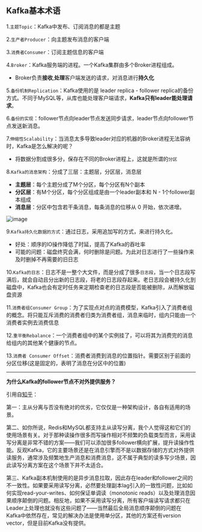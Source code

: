 ## Kafka基本术语

1.`主题Topic`：Kafka中发布、订阅消息的都是主题

2.`生产者Producer`：向主题发布消息的客户端

3.`消费者Consumer`：订阅主题信息的客户端

4.`Broker`：Kafka服务端的进程。一个Kafka集群由多个Broker进程组成。

- Broker负责**接收**,**处理**客户端发送的请求，对消息进行**持久化**

5.`备份机制Replication`：Kafka使用的是 leader replica - follower replica的备份方式。不同于MySQL等，从库也能处理客户端请求，**Kafka只有leader能处理请求**。

6.`备份的实现`：follower节点向leader节点发送同步请求，leader节点向follower节点发送新消息。

7.`伸缩性Scalability`：当消息太多导致leader对应的机器的Broker进程无法容纳时，Kafka是怎么解决的呢？

- 将数据分割成很多分，保存在不同的Broker进程上，这就是所谓的`分区`

8.`Kafka的消息架构`：分成了三层：主题层，分区层，消息层

- **主题层**：每个主题分成了M个分区，每个分区有N个副本
- **分区层**：有M个分区，每个分区组成是由一个leader副本和 N - 1个follower副本组成
- **消息层**：分区中包含若干条消息，每条消息的位移从 0 开始，依次递增。

![image](https://tva4.sinaimg.cn/large/0085EwgIgy1gteiywbfmrj60nc0cu78102.jpg)

9.`Kafka持久化数据的方式`：通过日志，采用追加写的方式，来进行持久化。

- 好处：顺序的IO操作降低了时延，提高了Kafka的吞吐率
- 可能的问题：磁盘终究会满，何时删除是问题。为此对日志进行了一些操作来及时删掉不再需要的旧日志

10.`Kafka的日志`：日志不是一整个大文件，而是分成了很多`日志段`，当一个日志段写满后，就会自动且分出新的日志段，将老的日志段存起来。老日志段会被持久化到磁盘中，Kafka也会有定时任务来定期检查老的日志段是否能被删除，从而解放磁盘资源

11.`消费者组Consumer Group`：为了实现点对点的消费模型，Kafka引入了消费者组的概念。将只能互斥消费的消费者归类为消费者组，消息来临时，组内只能由一个消费者实例去消费信息

12.`重平衡Rebalance`：一个消费者组中的某个实例挂了，可以将其为消费完的消息给组内的其他某个健康的节点。

13.`消费者 Consumer Offset`：消费者消费到消息的位置指针。需要区别于前面的分区位移(这是固定的，表明了消息在分区中的位置)





----

**为什么Kafka的follower节点不对外提供服务？**

引用自[知乎](https://www.zhihu.com/question/327925275/answer/705690755)：

第一：主从分离与否没有绝对的优劣，它仅仅是一种架构设计，各自有适用的场景。

第二、如你所说，Redis和MySQL都支持主从读写分离，我个人觉得这和它们的使用场景有关。对于那种读操作很多而写操作相对不频繁的负载类型而言，采用读写分离是非常不错的方案——我们可以添加很多follower横向扩展，提升读操作性能。反观Kafka，它的主要场景还是在消息引擎而不是以数据存储的方式对外提供读服务，通常涉及频繁地生产消息和消费消息，这不属于典型的读多写少场景，因此读写分离方案在这个场景下并不太适合。

第三、Kafka副本机制使用的是异步消息拉取，因此存在leader和follower之间的不一致性。如果要采用读写分离，必然要处理副本lag引入的一致性问题，比如如何实现read-your-writes、如何保证单调读（monotonic reads）以及处理消息因果顺序颠倒的问题。相反地，如果不采用读写分离，所有客户端读写请求都只在Leader上处理也就没有这些问题了——当然最后全局消息顺序颠倒的问题在Kafka中依然存在，常见的解决办法是使用单分区，其他的方案还有version vector，但是目前Kafka没有提供。
